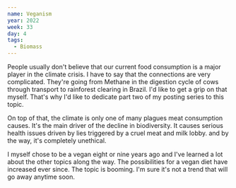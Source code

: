 ```yaml
---
name: Veganism
year: 2022
week: 33
day: 4
tags:
  - Biomass
---
```


People usually don't believe that our current food consumption is a major player
in the climate crisis. I have to say that the connections are very complicated.
They're going from Methane in the digestion cycle of cows through transport to
rainforest clearing in Brazil. I'd like to get a grip on that myself. That's why
I'd like to dedicate part two of my posting series to this topic.

On top of that, the climate is only one of many plagues meat consumption causes.
It's the main driver of the decline in biodiversity. It causes serious health
issues driven by lies triggered by a cruel meat and milk lobby. and by the way,
it's completely unethical.

I myself chose to be a vegan eight or nine years ago and I've learned a lot
about the other topics along the way. The possibilities for a vegan diet have
increased ever since. The topic is booming. I'm sure it's not a trend that will
go away anytime soon.
